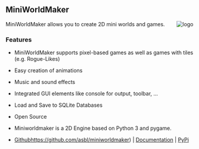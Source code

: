MiniWorldMaker
---------

<img align="right" src="miniworldmaker/resources/logo_big.png" alt="logo"/>
MiniWorldMaker allows you to create 2D mini worlds and games.



### Features

  * MiniWorldMaker supports pixel-based games as well as games with 
  tiles (e.g. Rogue-Likes)
  
  * Easy creation of animations
  
  * Music and sound effects
  
  * Integrated GUI elements like console for output, toolbar, ...
    
  * Load and Save to SQLite Databases
  
  * Open Source
  
  * Miniworldmaker is a 2D Engine based on Python 3 and pygame.

  * [Github]()https://github.com/asbl/miniworldmaker) | [Documentation](http://miniworldmaker.it-teaching.de/) | [PyPi](https://pypi.org/project/miniworldmaker/)
